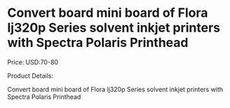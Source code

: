 # Convert board mini board of Flora lj320p Series solvent inkjet printers with Spectra Polaris Printhead

Price: USD:70-80

Product Details:

Convert board mini board of Flora lj320p Series solvent inkjet printers with Spectra Polaris Printhead